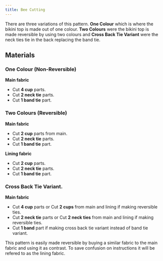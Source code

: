```yaml
---
title: Bee Cutting
---
```


There are three variations of this pattern. **One Colour** which is where the bikini top is made out of one colour. **Two Colours** were the bikini top is made reversible by using two colours and **Cross Back Tie Variant** were the neck ties tie in the back replacing the band tie.

## Materials
### One Colour (Non-Reversible)

**Main fabric**
   - Cut **4 cup** parts.
   - Cut **2 neck tie** parts.
   - Cut **1 band tie** part.

### Two Colours (Reversible)

**Main fabric**
   - Cut **2 cup** parts from main.
   - Cut **2 neck tie** parts.
   - Cut **1 band tie** part.

**Lining fabric**

   - Cut **2 cup** parts.
   - Cut **2 neck tie** parts.
   - Cut **1 band tie** part.

### Cross Back Tie Variant.

 **Main fabric**
 
   - Cut **4 cup** parts or Cut **2 cups** from main and lining if making reversible ties.
   - Cut **2 neck tie** parts or Cut **2 neck ties** from main and lining if making reversible ties.
   - Cut **1 band** part if making cross back tie variant instead of band tie variant.

<Note>

This pattern is easily made reversible by buying a similar fabric to the main fabric and using it as contrast. To save confusion on instructions it will be refered to as the lining fabric.

</Note>
